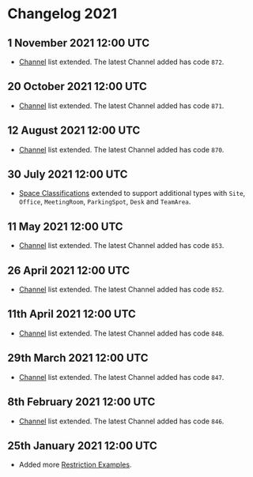 # Changelog 2021

## 1 November 2021 12:00 UTC

* [Channel](../channels/README.md) list extended. The latest Channel added has code `872`.

## 20 October 2021 12:00 UTC

* [Channel](../channels/README.md) list extended. The latest Channel added has code `871`.

## 12 August 2021 12:00 UTC

* [Channel](../channels/README.md) list extended. The latest Channel added has code `870`.

## 30 July 2021 12:00 UTC

* [Space Classifications](../mews-operations/configuration.md#space-classifications) extended to support additional types with `Site`, `Office`, `MeetingRoom`, `ParkingSpot`, `Desk` and `TeamArea`.

## 11 May 2021 12:00 UTC

* [Channel](../channels/README.md) list extended. The latest Channel added has code `853`.

## 26 April 2021 12:00 UTC

* [Channel](../channels/README.md) list extended. The latest Channel added has code `852`.

## 11th April 2021 12:00 UTC

* [Channel](../channels/README.md) list extended. The latest Channel added has code `848`.

## 29th March 2021 12:00 UTC

* [Channel](../channels/README.md) list extended. The latest Channel added has code `847`.

## 8th February 2021 12:00 UTC

* [Channel](../channels/README.md) list extended. The latest Channel added has code `846`.


## 25th January 2021 12:00 UTC

* Added more [Restriction Examples](../channel-manager-operations/operations.md#restriction-examples).


